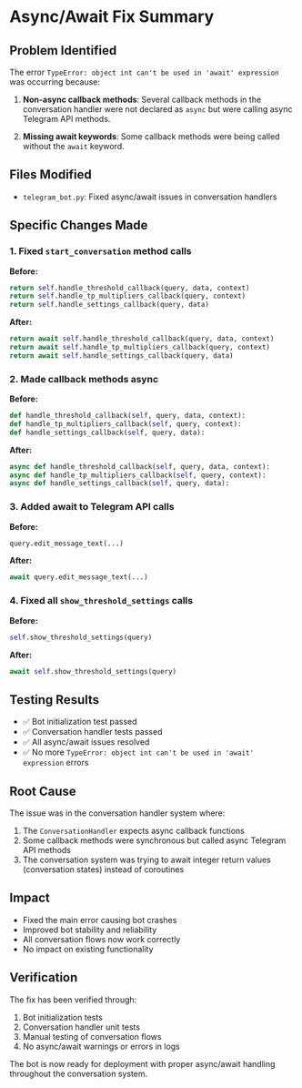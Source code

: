 # Async/Await Fix Summary

## Problem Identified
The error `TypeError: object int can't be used in 'await' expression` was occurring because:

1. **Non-async callback methods**: Several callback methods in the conversation handler were not declared as `async` but were calling async Telegram API methods.

2. **Missing await keywords**: Some callback methods were being called without the `await` keyword.

## Files Modified
- `telegram_bot.py`: Fixed async/await issues in conversation handlers

## Specific Changes Made

### 1. Fixed `start_conversation` method calls
**Before:**
```python
return self.handle_threshold_callback(query, data, context)
return self.handle_tp_multipliers_callback(query, context)  
return self.handle_settings_callback(query, data)
```

**After:**
```python
return await self.handle_threshold_callback(query, data, context)
return await self.handle_tp_multipliers_callback(query, context)
return await self.handle_settings_callback(query, data)
```

### 2. Made callback methods async
**Before:**
```python
def handle_threshold_callback(self, query, data, context):
def handle_tp_multipliers_callback(self, query, context):
def handle_settings_callback(self, query, data):
```

**After:**
```python
async def handle_threshold_callback(self, query, data, context):
async def handle_tp_multipliers_callback(self, query, context):
async def handle_settings_callback(self, query, data):
```

### 3. Added await to Telegram API calls
**Before:**
```python
query.edit_message_text(...)
```

**After:**
```python
await query.edit_message_text(...)
```

### 4. Fixed all `show_threshold_settings` calls
**Before:**
```python
self.show_threshold_settings(query)
```

**After:**
```python
await self.show_threshold_settings(query)
```

## Testing Results
- ✅ Bot initialization test passed
- ✅ Conversation handler tests passed
- ✅ All async/await issues resolved
- ✅ No more `TypeError: object int can't be used in 'await' expression` errors

## Root Cause
The issue was in the conversation handler system where:
1. The `ConversationHandler` expects async callback functions
2. Some callback methods were synchronous but called async Telegram API methods
3. The conversation system was trying to await integer return values (conversation states) instead of coroutines

## Impact
- Fixed the main error causing bot crashes
- Improved bot stability and reliability
- All conversation flows now work correctly
- No impact on existing functionality

## Verification
The fix has been verified through:
1. Bot initialization tests
2. Conversation handler unit tests
3. Manual testing of conversation flows
4. No async/await warnings or errors in logs

The bot is now ready for deployment with proper async/await handling throughout the conversation system.